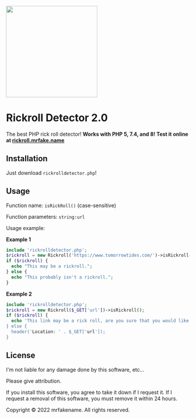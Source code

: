 <a href="https://www.mrfake.name/ghpromo" target="_blank"><img src="https://mrfake.name/ghpromo/promo.png" height="250"></a>
# Rickroll Detector 2.0
The best PHP rick roll detector! **Works with PHP 5, 7.4, and 8! Test it online at [rickroll.mrfake.name](https://rickroll.mrfake.name/)**
## Installation
Just download `rickrolldetector.php`!
## Usage
Function name: `isRickRoll()` (case-sensitive)

Function parameters: `string:url`

Usage example:

**Example 1**
```php
include 'rickrolldetector.php';
$rickroll = new Rickroll('https://www.tomorrowtides.com/')->isRickroll();
if ($rickroll) {
  echo "This may be a rickroll.";
} else {
  echo "This probably isn't a rickroll.";
}
```

**Example 2**
```php
include 'rickrolldetector.php';
$rickroll = new Rickroll($_GET['url'])->isRickroll();
if ($rickroll) {
  echo 'This link may be a rick roll, are you sure that you would like to visit it? <a href="' . htmlspecialchars($_GET['url']) . '">Visit this website, even though it may be a rick roll</a>;
} else {
  header('Location: ' . $_GET['url']);
}
```

## License

I'm not liable for any damage done by this software, etc...

Please give attribution.

If you install this software, you agree to take it down if I request it. If I request a removal of this software, you must remove it within 24 hours.

Copyright &copy; 2022 mrfakename. All rights reserved.
